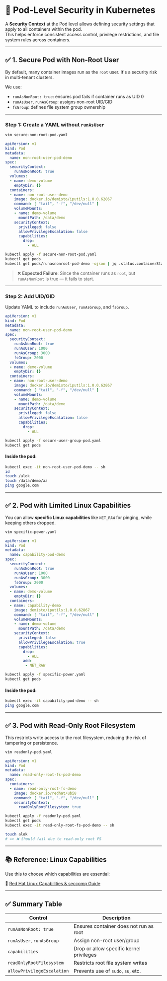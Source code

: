 # 🔐 Pod-Level Security in Kubernetes

A **Security Context** at the Pod level allows defining security settings that apply to all containers within the pod.  
This helps enforce consistent access control, privilege restrictions, and file system rules across containers.

---

## ✅ 1. Secure Pod with Non-Root User

By default, many container images run as the `root` user. It's a security risk in multi-tenant clusters.

We use:

- `runAsNonRoot: true`: ensures pod fails if container runs as UID 0
- `runAsUser`, `runAsGroup`: assigns non-root UID/GID
- `fsGroup`: defines file system group ownership

---

### Step 1: Create a YAML without `runAsUser`

```bash
vim secure-non-root-pod.yaml
````

```yaml
apiVersion: v1
kind: Pod
metadata:
  name: non-root-user-pod-demo
spec:
  securityContext:
    runAsNonRoot: true
  volumes:
  - name: demo-volume
    emptyDir: {}
  containers:
  - name: non-root-user-demo
    image: docker.io/demisto/iputils:1.0.0.62867
    command: [ "tail", "-f", "/dev/null" ]
    volumeMounts:
    - name: demo-volume
      mountPath: /data/demo
    securityContext:
      privileged: false
      allowPrivilegeEscalation: false
      capabilities:
        drop:
          - ALL
```

```bash
kubectl apply -f secure-non-root-pod.yaml
kubectl get pods
kubectl get pods/runasnonroot-pod-demo -ojson | jq .status.containerStatuses
```

> ❌ **Expected Failure**: Since the container runs as `root`, but `runAsNonRoot` is true — it fails to start.

---

### Step 2: Add UID/GID

Update YAML to include `runAsUser`, `runAsGroup`, and `fsGroup`.

```yaml
apiVersion: v1
kind: Pod
metadata:
  name: non-root-user-pod-demo
spec:
  securityContext:
    runAsNonRoot: true
    runAsUser: 1000
    runAsGroup: 3000
    fsGroup: 2000
  volumes:
  - name: demo-volume
    emptyDir: {}
  containers:
  - name: non-root-user-demo
    image: docker.io/demisto/iputils:1.0.0.62867
    command: [ "tail", "-f", "/dev/null" ]
    volumeMounts:
    - name: demo-volume
      mountPath: /data/demo
    securityContext:
      privileged: false
      allowPrivilegeEscalation: false
      capabilities:
        drop:
          - ALL
```

```bash
kubectl apply -f secure-user-group-pod.yaml
kubectl get pods
```

#### Inside the pod:

```bash
kubectl exec -it non-root-user-pod-demo -- sh
id
touch /alok
touch /data/demo/aa
ping google.com
```

---

## ✅ 2. Pod with Limited Linux Capabilities

You can allow **specific Linux capabilities** like `NET_RAW` for pinging, while keeping others dropped.

```bash
vim specific-power.yaml
```

```yaml
apiVersion: v1
kind: Pod
metadata:
  name: capability-pod-demo
spec:
  securityContext:
    runAsNonRoot: true
    runAsUser: 1000
    runAsGroup: 3000
    fsGroup: 2000
  volumes:
  - name: demo-volume
    emptyDir: {}
  containers:
  - name: capability-demo
    image: demisto/iputils:1.0.0.62867
    command: [ "tail", "-f", "/dev/null" ]
    volumeMounts:
    - name: demo-volume
      mountPath: /data/demo
    securityContext:
      privileged: false
      allowPrivilegeEscalation: true
      capabilities:
        drop:
          - ALL
        add:
         - NET_RAW
```

```bash
kubectl apply -f specific-power.yaml
kubectl get pods
```

#### Inside the pod:

```bash
kubectl exec -it capability-pod-demo -- sh
ping google.com
```

---

## ✅ 3. Pod with Read-Only Root Filesystem

This restricts write access to the root filesystem, reducing the risk of tampering or persistence.

```bash
vim readonly-pod.yaml
```

```yaml
apiVersion: v1
kind: Pod
metadata:
  name: read-only-root-fs-pod-demo
spec:
  containers:
  - name: read-only-root-fs-demo
    image: docker.io/redhat/ubi8
    command: [ "tail", "-f", "/dev/null" ]
    securityContext:
      readOnlyRootFilesystem: true
```

```bash
kubectl apply -f readonly-pod.yaml
kubectl get pods
kubectl exec -it read-only-root-fs-pod-demo -- sh
```

```bash
touch alok
# => ❌ Should fail due to read-only root FS
```

---

## 📚 Reference: Linux Capabilities

Use this to choose which capabilities are essential:

🔗 [Red Hat Linux Capabilities & seccomp Guide](https://docs.redhat.com/en/documentation/red_hat_enterprise_linux_atomic_host/7/html/container_security_guide/linux_capabilities_and_seccomp)

---

## ✅ Summary Table

| Control                    | Description                              |
| -------------------------- | ---------------------------------------- |
| `runAsNonRoot: true`       | Ensures container does not run as root   |
| `runAsUser`, `runAsGroup`  | Assign non-root user/group               |
| `capabilities`             | Drop or allow specific kernel privileges |
| `readOnlyRootFilesystem`   | Restricts root file system writes        |
| `allowPrivilegeEscalation` | Prevents use of `sudo`, `su`, etc.       |


